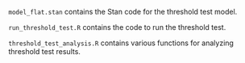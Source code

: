 `model_flat.stan` contains the Stan code for the threshold test model. 

`run_threshold_test.R` contains the code to run the threshold test. 

`threshold_test_analysis.R` contains various functions for analyzing threshold test results. 
